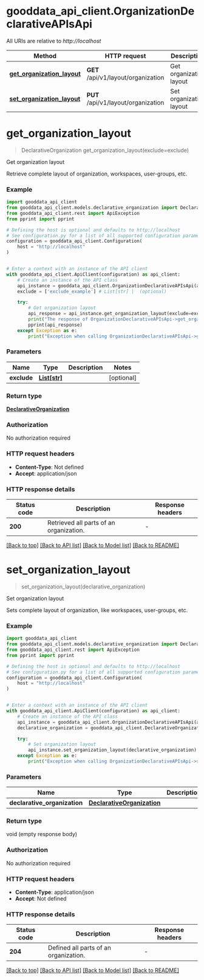 # gooddata_api_client.OrganizationDeclarativeAPIsApi

All URIs are relative to *http://localhost*

Method | HTTP request | Description
------------- | ------------- | -------------
[**get_organization_layout**](OrganizationDeclarativeAPIsApi.md#get_organization_layout) | **GET** /api/v1/layout/organization | Get organization layout
[**set_organization_layout**](OrganizationDeclarativeAPIsApi.md#set_organization_layout) | **PUT** /api/v1/layout/organization | Set organization layout


# **get_organization_layout**
> DeclarativeOrganization get_organization_layout(exclude=exclude)

Get organization layout

Retrieve complete layout of organization, workspaces, user-groups, etc.

### Example


```python
import gooddata_api_client
from gooddata_api_client.models.declarative_organization import DeclarativeOrganization
from gooddata_api_client.rest import ApiException
from pprint import pprint

# Defining the host is optional and defaults to http://localhost
# See configuration.py for a list of all supported configuration parameters.
configuration = gooddata_api_client.Configuration(
    host = "http://localhost"
)


# Enter a context with an instance of the API client
with gooddata_api_client.ApiClient(configuration) as api_client:
    # Create an instance of the API class
    api_instance = gooddata_api_client.OrganizationDeclarativeAPIsApi(api_client)
    exclude = ['exclude_example'] # List[str] |  (optional)

    try:
        # Get organization layout
        api_response = api_instance.get_organization_layout(exclude=exclude)
        print("The response of OrganizationDeclarativeAPIsApi->get_organization_layout:\n")
        pprint(api_response)
    except Exception as e:
        print("Exception when calling OrganizationDeclarativeAPIsApi->get_organization_layout: %s\n" % e)
```



### Parameters


Name | Type | Description  | Notes
------------- | ------------- | ------------- | -------------
 **exclude** | [**List[str]**](str.md)|  | [optional] 

### Return type

[**DeclarativeOrganization**](DeclarativeOrganization.md)

### Authorization

No authorization required

### HTTP request headers

 - **Content-Type**: Not defined
 - **Accept**: application/json

### HTTP response details

| Status code | Description | Response headers |
|-------------|-------------|------------------|
**200** | Retrieved all parts of an organization. |  -  |

[[Back to top]](#) [[Back to API list]](../README.md#documentation-for-api-endpoints) [[Back to Model list]](../README.md#documentation-for-models) [[Back to README]](../README.md)

# **set_organization_layout**
> set_organization_layout(declarative_organization)

Set organization layout

Sets complete layout of organization, like workspaces, user-groups, etc.

### Example


```python
import gooddata_api_client
from gooddata_api_client.models.declarative_organization import DeclarativeOrganization
from gooddata_api_client.rest import ApiException
from pprint import pprint

# Defining the host is optional and defaults to http://localhost
# See configuration.py for a list of all supported configuration parameters.
configuration = gooddata_api_client.Configuration(
    host = "http://localhost"
)


# Enter a context with an instance of the API client
with gooddata_api_client.ApiClient(configuration) as api_client:
    # Create an instance of the API class
    api_instance = gooddata_api_client.OrganizationDeclarativeAPIsApi(api_client)
    declarative_organization = gooddata_api_client.DeclarativeOrganization() # DeclarativeOrganization | 

    try:
        # Set organization layout
        api_instance.set_organization_layout(declarative_organization)
    except Exception as e:
        print("Exception when calling OrganizationDeclarativeAPIsApi->set_organization_layout: %s\n" % e)
```



### Parameters


Name | Type | Description  | Notes
------------- | ------------- | ------------- | -------------
 **declarative_organization** | [**DeclarativeOrganization**](DeclarativeOrganization.md)|  | 

### Return type

void (empty response body)

### Authorization

No authorization required

### HTTP request headers

 - **Content-Type**: application/json
 - **Accept**: Not defined

### HTTP response details

| Status code | Description | Response headers |
|-------------|-------------|------------------|
**204** | Defined all parts of an organization. |  -  |

[[Back to top]](#) [[Back to API list]](../README.md#documentation-for-api-endpoints) [[Back to Model list]](../README.md#documentation-for-models) [[Back to README]](../README.md)


